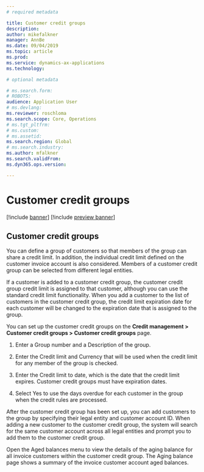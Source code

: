 ```yaml
---
# required metadata

title: Customer credit groups
description: 
author: mikefalkner
manager: AnnBe
ms.date: 09/04/2019
ms.topic: article
ms.prod: 
ms.service: dynamics-ax-applications
ms.technology: 

# optional metadata

# ms.search.form:  
# ROBOTS: 
audience: Application User
# ms.devlang: 
ms.reviewer: roschloma
ms.search.scope: Core, Operations
# ms.tgt_pltfrm: 
# ms.custom: 
# ms.assetid: 
ms.search.region: Global
# ms.search.industry: 
ms.author: mfalkner
ms.search.validFrom: 
ms.dyn365.ops.version: 

---
```


# Customer credit groups

[!include [banner](../includes/banner.md)]
[!include [preview banner](../includes/preview-banner.md)]

## Customer credit groups

You can define a group of customers so that members of the group can share a credit limit. In addition, the individual credit limit defined on the customer invoice account is also considered. Members of a customer credit group can be selected from different legal entities. 

If a customer is added to a customer credit group, the customer credit group credit limit is assigned to that customer, although you can use the standard credit limit functionality. When you add a customer to the list of customers in the customer credit group, the credit limit expiration date for each customer will be changed to the expiration date that is assigned to the group. 

You can set up the customer credit groups on the **Credit management > Customer credit groups > Customer credit groups** page.

1. Enter a Group number and a Description of the group.

2. Enter the Credit limit and Currency that will be used when the credit limit for any member of the group is checked.

3. Enter the Credit limit to date, which is the date that the credit limit expires. Customer credit groups must have expiration dates.

4. Select Yes to use the days overdue for each customer in the group when the credit rules are processed.

After the customer credit group has been set up, you can add customers to the group by specifying their legal entity and customer account ID. When adding a new customer to the customer credit group, the system will search for the same customer account across all legal entities and prompt you to add them to the customer credit group.

Open the Aged balances menu to view the details of the aging balance for all invoice customers within the customer credit group. The Aging balance page shows a summary of the invoice customer account aged balances.
